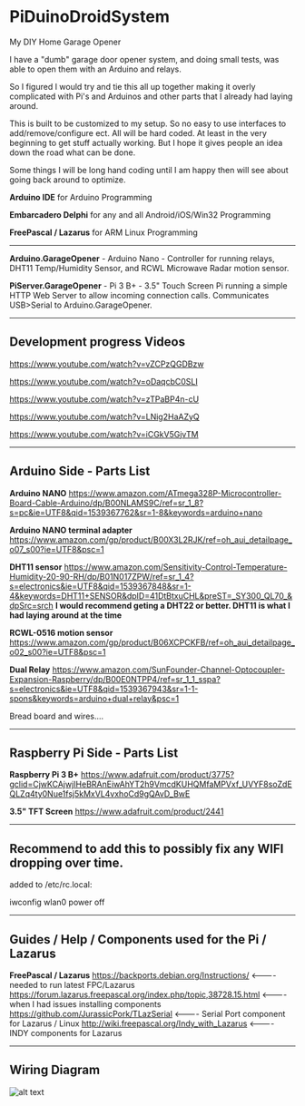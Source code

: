 # PiDuinoDroidSystem
My DIY Home Garage Opener 

I have a "dumb" garage door opener system, and doing small tests, was able to open them with an Arduino and relays.

So I figured I would try and tie this all up together making it overly complicated with Pi's and Arduinos and other parts that I already had laying around.

This is built to be customized to my setup. So no easy to use interfaces to add/remove/configure ect. All will be hard coded. At least in the very beginning to get stuff actually working. But I hope it gives people an idea down the road what can be done.

Some things I will be long hand coding until I am happy then will see about going back around to optimize. 

<b>Arduino IDE</b> for Arduino Programming

<b>Embarcadero Delphi</b> for any and all Android/iOS/Win32 Programming

<b>FreePascal / Lazarus</b> for ARM Linux Programming

------------------------------------

<b>Arduino.GarageOpener</b> - Arduino Nano - Controller for running relays, DHT11 Temp/Humidity Sensor, and RCWL Microwave Radar motion sensor.

<b>PiServer.GarageOpener</b> - Pi 3 B+ - 3.5" Touch Screen Pi running a simple HTTP Web Server to allow incoming connection calls. Communicates USB>Serial to Arduino.GarageOpener.


--------------------------------------
Development progress Videos 
--------------------------------------

https://www.youtube.com/watch?v=vZCPzQGDBzw

https://www.youtube.com/watch?v=oDaqcbC0SLI

https://www.youtube.com/watch?v=zTPaBP4n-cU

https://www.youtube.com/watch?v=LNig2HaAZyQ

https://www.youtube.com/watch?v=iCGkV5GjvTM


--------------------------------------
Arduino Side - Parts List
--------------------------------------

<b>Arduino NANO</b> https://www.amazon.com/ATmega328P-Microcontroller-Board-Cable-Arduino/dp/B00NLAMS9C/ref=sr_1_8?s=pc&ie=UTF8&qid=1539367762&sr=1-8&keywords=arduino+nano

<b>Arduino NANO terminal adapter</b> https://www.amazon.com/gp/product/B00X3L2RJK/ref=oh_aui_detailpage_o07_s00?ie=UTF8&psc=1

<b>DHT11 sensor</b> https://www.amazon.com/Sensitivity-Control-Temperature-Humidity-20-90-RH/dp/B01N017ZPW/ref=sr_1_4?s=electronics&ie=UTF8&qid=1539367848&sr=1-4&keywords=DHT11+SENSOR&dpID=41DtBtxuCHL&preST=_SY300_QL70_&dpSrc=srch
<b> I would recommend geting a DHT22 or better. DHT11 is what I had laying around at the time</b>

<b>RCWL-0516 motion sensor</b> https://www.amazon.com/gp/product/B06XCPCKFB/ref=oh_aui_detailpage_o02_s00?ie=UTF8&psc=1

<b>Dual Relay</b> https://www.amazon.com/SunFounder-Channel-Optocoupler-Expansion-Raspberry/dp/B00E0NTPP4/ref=sr_1_1_sspa?s=electronics&ie=UTF8&qid=1539367943&sr=1-1-spons&keywords=arduino+dual+relay&psc=1

Bread board and wires....

--------------------------------------
Raspberry Pi Side - Parts List
--------------------------------------

<b>Raspberry Pi 3 B+</b> https://www.adafruit.com/product/3775?gclid=CjwKCAjwjIHeBRAnEiwAhYT2h9VmcdKUHQMfaMPVxf_UVYF8soZdEQLZq4ty0Nue1fsj5kMxVL4vxhoCd9gQAvD_BwE

<b>3.5" TFT Screen</b> https://www.adafruit.com/product/2441

--------------------------------------
Recommend to add this to possibly fix any WIFI dropping over time.
--------------------------------------

added to /etc/rc.local:

iwconfig wlan0 power off

--------------------------------------
Guides / Help / Components used for the Pi / Lazarus
--------------------------------------

<b>FreePascal / Lazarus</b>
https://backports.debian.org/Instructions/ <---- needed to run latest FPC/Lazarus
https://forum.lazarus.freepascal.org/index.php/topic,38728.15.html <---- when I had issues installing components
https://github.com/JurassicPork/TLazSerial <---- Serial Port component for Lazarus / Linux
http://wiki.freepascal.org/Indy_with_Lazarus <---- INDY components for Lazarus

--------------------------------------
Wiring Diagram
--------------------------------------


![alt text](https://github.com/jdredd87/PiDuinoDroidSystem/blob/master/Wiring-Diagram.png)


